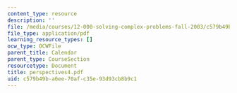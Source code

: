 ```yaml
---
content_type: resource
description: ''
file: /media/courses/12-000-solving-complex-problems-fall-2003/c579b49ba6ee70afc35e93d93cb8b9c1_perspectives4.pdf
file_type: application/pdf
learning_resource_types: []
ocw_type: OCWFile
parent_title: Calendar
parent_type: CourseSection
resourcetype: Document
title: perspectives4.pdf
uid: c579b49b-a6ee-70af-c35e-93d93cb8b9c1
---
```

